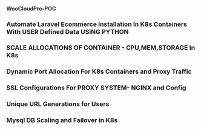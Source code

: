 #### WooCloudPro-POC
### Automate Laravel Ecommerce Installation In K8s Containers With USER Defined Data USING PYTHON
### SCALE ALLOCATIONS OF CONTAINER - CPU,MEM,STORAGE In K8s
### Dynamic Port Allocation For K8s Containers and Proxy Traffic
### SSL Configurations For PROXY SYSTEM- NGINX and Config
### Unique URL Generations for Users
### Mysql DB Scaling and Failover in K8s



